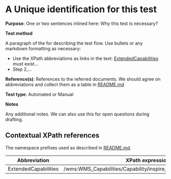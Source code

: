 # A Unique identification for this test

**Purpose**: One or two sentences inlined here: Why this test is necessary?

**Test method**

A paragraph of the for describing the test flow. Use bullets or any markdown formatting as necessary:

* Use the XPath abbreviations as links in the text: [ExtendedCapabilities](#extendedCapabilities) must exist...
* Step 2,...

**Reference(s)**: References to the referred documents. We should agree on abbreviations and collect them as a table in [README.md](README.md)

**Test type**: Automated or Manual

**Notes**

Any additional notes. We can also use this for open questions during drafting.


## Contextual XPath references

The namespace prefixes used as described in [README.md](README.md#namespaces).

Abbreviation                                               |  XPath expression
---------------------------------------------------------- | -------------------------------------------------------------------------
ExtendedCapabilities <a name="extendedCapabilities"></a>   | /wms:WMS_Capabilities/Capability/inspire_vs:ExtendedCapabilities[1]
